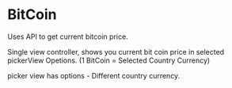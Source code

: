 # BitCoin
Uses API to get current bitcoin price. 

Single view controller, shows you current bit coin price in selected pickerView Opetions. (1 BitCoin = Selected Country Currency)

  picker view has options - Different country currency.
